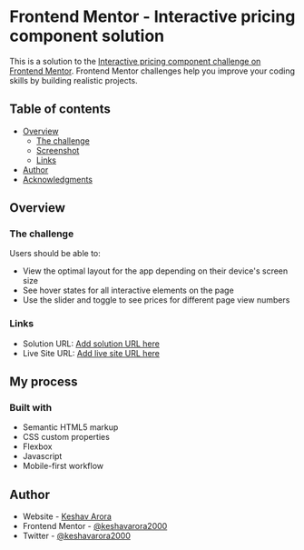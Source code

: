 # Frontend Mentor - Interactive pricing component solution

This is a solution to the [Interactive pricing component challenge on Frontend Mentor](https://www.frontendmentor.io/challenges/interactive-pricing-component-t0m8PIyY8). Frontend Mentor challenges help you improve your coding skills by building realistic projects. 

## Table of contents

- [Overview](#overview)
  - [The challenge](#the-challenge)
  - [Screenshot](#screenshot)
  - [Links](#links)
- [Author](#author)
- [Acknowledgments](#acknowledgments)

## Overview

### The challenge

Users should be able to:

- View the optimal layout for the app depending on their device's screen size
- See hover states for all interactive elements on the page
- Use the slider and toggle to see prices for different page view numbers

### Links

- Solution URL: [Add solution URL here](https://github.com/keshavarora2000/Interactive-Pricing-component)
- Live Site URL: [Add live site URL here](https://interactiveprice.netlify.app)

## My process

### Built with

- Semantic HTML5 markup
- CSS custom properties
- Flexbox
- Javascript
- Mobile-first workflow

## Author

- Website - [Keshav Arora](https://www.your-site.com)
- Frontend Mentor - [@keshavarora2000](https://www.frontendmentor.io/profile/yourusername)
- Twitter - [@keshavarora2000](https://www.twitter.com/yourusername)

